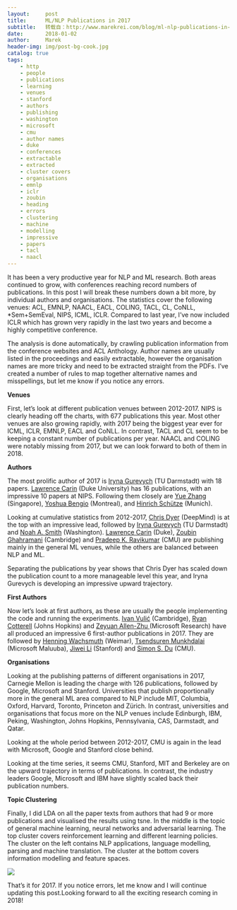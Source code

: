 ```yaml
---
layout:     post
title:      ML/NLP Publications in 2017
subtitle:   转载自：http://www.marekrei.com/blog/ml-nlp-publications-in-2017/
date:       2018-01-02
author:     Marek
header-img: img/post-bg-cook.jpg
catalog: true
tags:
    - http
    - people
    - publications
    - learning
    - venues
    - stanford
    - authors
    - publishing
    - washington
    - microsoft
    - cmu
    - author names
    - duke
    - conferences
    - extractable
    - extracted
    - cluster covers
    - organisations
    - emnlp
    - iclr
    - zoubin
    - heading
    - errors
    - clustering
    - machine
    - modelling
    - impressive
    - papers
    - tacl
    - naacl
---
```


It has been a very productive year for NLP and ML research. Both areas continued to grow, with conferences reaching record numbers of publications. In this post I will break these numbers down a bit more, by individual authors and organisations. The statistics cover the following venues: ACL, EMNLP, NAACL, EACL, COLING, TACL, CL, CoNLL, *Sem+SemEval, NIPS, ICML, ICLR. Compared to last year, I’ve now included ICLR which has grown very rapidly in the last two years and become a highly competitive conference.

The analysis is done automatically, by crawling publication information from the conference websites and ACL Anthology. Author names are usually listed in the proceedings and easily extractable, however the organisation names are more tricky and need to be extracted straight from the PDFs. I’ve created a number of rules to map together alternative names and misspellings, but let me know if you notice any errors. 

**Venues**

First, let’s look at different publication venues between 2012-2017. NIPS is clearly heading off the charts, with 677 publications this year. Most other venues are also growing rapidly, with 2017 being the biggest year ever for ICML, ICLR, EMNLP, EACL and CoNLL. In contrast, TACL and CL seem to be keeping a constant number of publications per year. NAACL and COLING were notably missing from 2017, but we can look forward to both of them in 2018.




**Authors**

The most prolific author of 2017 is [Iryna Gurevych](https://www.ukp.tu-darmstadt.de/people/group-heads/prof-dr-iryna-gurevych) (TU Darmstadt) with 18 papers. [Lawrence Carin](http://people.ee.duke.edu/~lcarin) (Duke University) has 16 publications, with an impressive 10 papers at NIPS. Following them closely are [Yue Zhang](http://people.sutd.edu.sg/~yue_zhang) (Singapore), [Yoshua Bengio](http://www.iro.umontreal.ca/~bengioy/yoshua_en) (Montreal), and [Hinrich Schütze](http://www.cis.uni-muenchen.de/personen/professoren/schuetze) (Munich).




Looking at cumulative statistics from 2012-2017, [Chris Dyer](http://www.cs.cmu.edu/~cdyer) (DeepMind) is at the top with an impressive lead, followed by [Iryna Gurevych](https://www.ukp.tu-darmstadt.de/people/group-heads/prof-dr-iryna-gurevych) (TU Darmstadt) and [Noah A. Smith](https://homes.cs.washington.edu/~nasmith) (Washington). [Lawrence Carin](http://people.ee.duke.edu/~lcarin) (Duke), [Zoubin Ghahramani](http://mlg.eng.cam.ac.uk/zoubin) (Cambridge) and [Pradeep K. Ravikumar](https://www.cs.cmu.edu/~pradeepr) (CMU) are publishing mainly in the general ML venues, while the others are balanced between NLP and ML.




Separating the publications by year shows that Chris Dyer has scaled down the publication count to a more manageable level this year, and Iryna Gurevych is developing an impressive upward trajectory.




**First Authors**

Now let’s look at first authors, as these are usually the people implementing the code and running the experiments. [Ivan Vulić](http://people.ds.cam.ac.uk/iv250) (Cambridge), [Ryan Cotterell](https://ryancotterell.github.io/) (Johns Hopkins) and [Zeyuan Allen-Zhu ](http://people.csail.mit.edu/zeyuan) (Microsoft Research) have all produced an impressive 6 first-author publications in 2017. They are followed by [Henning Wachsmuth](https://www.uni-weimar.de/en/media/chairs/computer-science-and-media/webis/people/henning-wachsmuth) (Weimar), [Tsendsuren Munkhdalai](http://www.tsendeemts.com/) (Microsoft Maluuba), [Jiwei Li](https://web.stanford.edu/~jiweil) (Stanford) and [Simon S. Du](http://www.cs.cmu.edu/~ssdu) (CMU).




**Organisations**

Looking at the publishing patterns of different organisations in 2017, Carnegie Mellon is leading the charge with 126 publications, followed by Google, Microsoft and Stanford. Universities that publish proportionally more in the general ML area compared to NLP include MIT, Columbia, Oxford, Harvard, Toronto, Princeton and Zürich. In contrast, universities and organisations that focus more on the NLP venues include Edinburgh, IBM, Peking, Washington, Johns Hopkins, Pennsylvania, CAS, Darmstadt, and Qatar.




Looking at the whole period between 2012-2017, CMU is again in the lead with Microsoft, Google and Stanford close behind.




Looking at the time series, it seems CMU, Stanford, MIT and Berkeley are on the upward trajectory in terms of publications. In contrast, the industry leaders Google, Microsoft and IBM have slightly scaled back their publication numbers.




**Topic Clustering**

Finally, I did LDA on all the paper texts from authors that had 9 or more publications and visualised the results using tsne. In the middle is the topic of general machine learning, neural networks and adversarial learning. The top cluster covers reinforcement learning and different learning policies. The cluster on the left contains NLP applications, language modelling, parsing and machine translation. The cluster at the bottom covers information modelling and feature spaces.

[![](http://www.marekrei.com/blog/wp-content/uploads/2018/01/clustering_authors_2017_last-1.png)
](http://www.marekrei.com/blog/wp-content/uploads/2018/01/clustering_authors_2017_last-1.png)

That’s it for 2017. If you notice errors, let me know and I will continue updating this post.Looking forward to all the exciting research coming in 2018!
